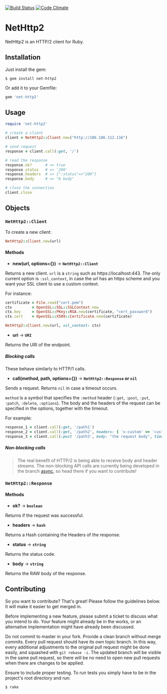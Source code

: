 [![Build Status](https://travis-ci.org/ostinelli/net-http2.svg?branch=master)](https://travis-ci.org/ostinelli/net-http2)
[![Code Climate](https://codeclimate.com/github/ostinelli/net-http2/badges/gpa.svg)](https://codeclimate.com/github/ostinelli/net-http2)

# NetHttp2

NetHttp2 is an HTTP/2 client for Ruby.


## Installation
Just install the gem:

```
$ gem install net-http2
```

Or add it to your Gemfile:

```ruby
gem 'net-http2'
```

## Usage

```ruby
require 'net-http2'

# create a client
client = NetHttp2::Client.new("http://106.186.112.116")

# send request
response = client.call(:get, '/')

# read the response
response.ok?      # => true
response.status   # => '200'
response.headers  # => {":status"=>"200"}
response.body     # => "A body"

# close the connection
client.close
```


## Objects

### `NetHttp2::Client`
To create a new client:

```ruby
NetHttp2::Client.new(url)
```

#### Methods

 * **new(url, options={})** → **`NetHttp2::Client`**

 Returns a new client. `url` is a `string` such as https://localhost:443.
 The only current option is `:ssl_context`, in case the url has an https scheme and you want your SSL client to use a custom context.

 For instance:

  ```ruby
  certificate = File.read("cert.pem")
  ctx         = OpenSSL::SSL::SSLContext.new
  ctx.key     = OpenSSL::PKey::RSA.new(certificate, "cert_password")
  ctx.cert    = OpenSSL::X509::Certificate.new(certificate)

  NetHttp2::Client.new(url, ssl_context: ctx)
  ```

 * **uri** → **`URI`**

 Returns the URI of the endpoint.

##### Blocking calls
These behave similarly to HTTP/1 calls.

 * **call(method, path, options={})** → **`NetHttp2::Response` or `nil`**

 Sends a request. Returns `nil` in case a timeout occurs.

 `method` is a symbol that specifies the `:method` header (`:get`, `:post`, `:put`, `:patch`, `:delete`, `:options`). The body and the headers of the request can be specified in the options, together with the timeout.

  For example:

  ```ruby
  response_1 = client.call(:get, '/path1')
  response_2 = client.call(:get, '/path2', headers: { 'x-custom' => 'custom' })
  response_3 = client.call(:post '/path3', body: "the request body", timeout: 1)
  ```


##### Non-blocking calls

> The real benefit of HTTP/2 is being able to receive body and header streams.
> The non-blocking API calls are currently being developed in the branch
> [async](https://github.com/ostinelli/net-http2/tree/async), so head there if you want to contribute!


### `NetHttp2::Response`

#### Methods

 * **ok?** → **`boolean`**

 Returns if the request was successful.

 * **headers** → **`hash`**

 Returns a Hash containing the Headers of the response.

 * **status** → **`string`**

 Returns the status code.

 * **body** → **`string`**

 Returns the RAW body of the response.


## Contributing
So you want to contribute? That's great! Please follow the guidelines below. It will make it easier to get merged in.

Before implementing a new feature, please submit a ticket to discuss what you intend to do. Your feature might already be in the works, or an alternative implementation might have already been discussed.

Do not commit to master in your fork. Provide a clean branch without merge commits. Every pull request should have its own topic branch. In this way, every additional adjustments to the original pull request might be done easily, and squashed with `git rebase -i`. The updated branch will be visible in the same pull request, so there will be no need to open new pull requests when there are changes to be applied.

Ensure to include proper testing. To run tests you simply have to be in the project's root directory and run:

```bash
$ rake
```
